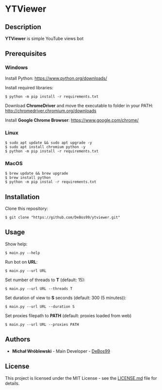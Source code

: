# YTViewer

## Description

**YTViewer** is simple YouTube views bot

## Prerequisites

### Windows

Install Python: https://www.python.org/downloads/

Install required libraries:

```
$ python -m pip install -r requirements.txt
```

Download **ChromeDriver** and move the executable to folder in your PATH: http://chromedriver.chromium.org/downloads

Install **Google Chrome Browser**: https://www.google.com/chrome/

### Linux

```
$ sudo apt update && sudo apt upgrade -y
$ sudo apt install chromium python -y
$ python -m pip install -r requirements.txt
```

### MacOS

```
$ brew update && brew upgrade
$ brew install python
$ python -m pip instal -r requirements.txt
```

## Installation

Clone this repository:

`$ git clone "https://github.com/DeBos99/ytviewer.git"`

## Usage

Show help:

`$ main.py --help`

Run bot on **URL**:

`$ main.py --url URL`

Set number of threads to **T** (default: 15):

`$ main.py --url URL --threads T`

Set duration of view to **S** seconds (default: 300 (5 minutes)):

`$ main.py --url URL --duration S`

Set proxies filepath to **PATH** (default: proxies loaded from web)

`$ main.py --url URL --proxies PATH`

## Authors

* **Michał Wróblewski** - Main Developer - [DeBos99](https://github.com/DeBos99)

## License

This project is licensed under the MIT License - see the [LICENSE.md](LICENSE.md) file for details.
